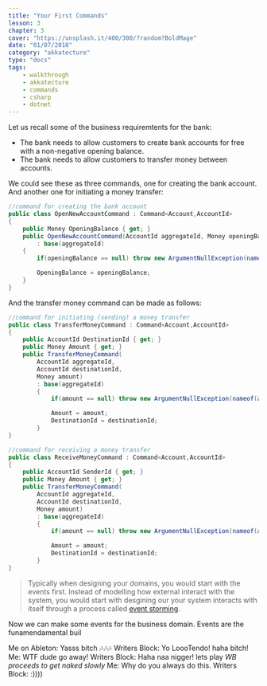 ```yaml
---
title: "Your First Commands"
lesson: 3
chapter: 3
cover: "https://unsplash.it/400/300/?random?BoldMage"
date: "01/07/2018"
category: "akkatecture"
type: "docs"
tags:
    - walkthrough
    - akkatecture
    - commands
    - csharp
    - dotnet
---
```

Let us recall some of the business requiremtents for the bank:

* The bank needs to allow customers to create bank accounts for free with a non-negative opening balance.
* The bank needs to allow customers to transfer money between accounts.

We could see these as three commands, one for creating the bank account. And another one for initiating a money transfer:

```csharp
//command for creating the bank account
public class OpenNewAccountCommand : Command<Account,AccountId> 
{
    public Money OpeningBalance { get; }
    public OpenNewAccountCommand(AccountId aggregateId, Money openingBalance)
        : base(aggregateId)
    {
        if(openingBalance == null) throw new ArgumentNullException(nameof(openingBalance));

        OpeningBalance = openingBalance;
    }
}
```

And the transfer money command can be made as follows:

```csharp
//command for initiating (sending) a money transfer
public class TransferMoneyCommand : Command<Account,AccountId>
{
    public AccountId DestinationId { get; }
    public Money Amount { get; }
    public TransferMoneyCommand(
        AccountId aggregateId, 
        AccountId destinationId,
        Money amount) 
        : base(aggregateId) 
        {
            if(amount == null) throw new ArgumentNullException(nameof(amount));

            Amount = amount;
            DestinationId = destinationId;
        }
}
```

```csharp
//command for receiving a money transfer
public class ReceiveMoneyCommand : Command<Account,AccountId>
{
    public AccountId SenderId { get; }
    public Money Amount { get; }
    public TransferMoneyCommand(
        AccountId aggregateId, 
        AccountId destinationId,
        Money amount) 
        : base(aggregateId) 
        {
            if(amount == null) throw new ArgumentNullException(nameof(amount));

            Amount = amount;
            DestinationId = destinationId;
        }
}
```

> Typically when designing your domains, you would start with the events first. Instead of modelling how external interact with the system, you would start with desgining our your system interacts with itself through a process called [event storming](https://en.wikipedia.org/wiki/Event_storming).


Now we can make some events for the business domain. Events are the funamendamental buil



Me on Ableton: Yasss bitch 🎶🎶🎶
Writers Block: Yo LoooTendo! haha bitch!
Me: WTF dude go away!
Writers Block: Haha naa nigger! lets play 
*WB proceeds to get naked slowly*
Me: Why do you always do this.
Writers Block: :))))